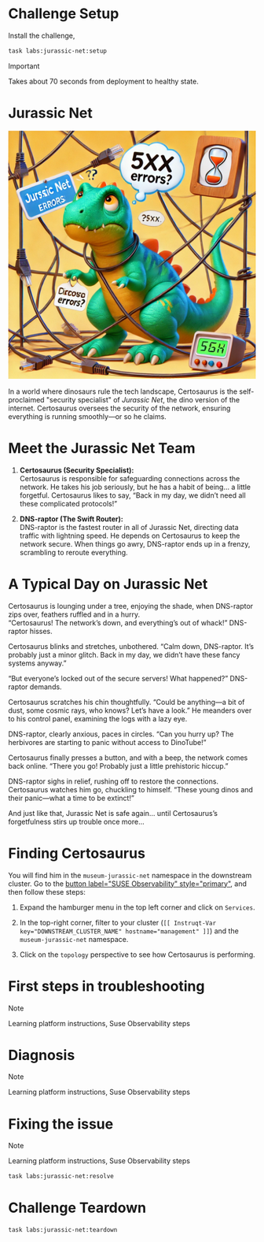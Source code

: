 Challenge Setup
================

Install the challenge,

```bash
task labs:jurassic-net:setup
```

> [!IMPORTANT]
>  Takes about 70 seconds from deployment to healthy state.

Jurassic Net
=========================================================

![jurassicnet](./jurassicnet.webp)

In a world where dinosaurs rule the tech landscape, Certosaurus is the self-proclaimed "security specialist" of *Jurassic Net*, the dino version of the internet. Certosaurus oversees the security of the network, ensuring everything is running smoothly—or so he claims.

Meet the Jurassic Net Team
==========================

1. **Certosaurus (Security Specialist):**  
   Certosaurus is responsible for safeguarding connections across the network. He takes his job seriously, but he has a habit of being… a little forgetful. Certosaurus likes to say, “Back in my day, we didn’t need all these complicated protocols!”

2. **DNS-raptor (The Swift Router):**  
   DNS-raptor is the fastest router in all of Jurassic Net, directing data traffic with lightning speed. He depends on Certosaurus to keep the network secure. When things go awry, DNS-raptor ends up in a frenzy, scrambling to reroute everything.

A Typical Day on Jurassic Net
==============================

Certosaurus is lounging under a tree, enjoying the shade, when DNS-raptor zips over, feathers ruffled and in a hurry.  
“Certosaurus! The network’s down, and everything’s out of whack!” DNS-raptor hisses.

Certosaurus blinks and stretches, unbothered. “Calm down, DNS-raptor. It’s probably just a minor glitch. Back in my day, we didn’t have these fancy systems anyway.”

“But everyone’s locked out of the secure servers! What happened?” DNS-raptor demands.

Certosaurus scratches his chin thoughtfully. “Could be anything—a bit of dust, some cosmic rays, who knows? Let’s have a look.” He meanders over to his control panel, examining the logs with a lazy eye.

DNS-raptor, clearly anxious, paces in circles. “Can you hurry up? The herbivores are starting to panic without access to DinoTube!”

Certosaurus finally presses a button, and with a beep, the network comes back online. “There you go! Probably just a little prehistoric hiccup.”

DNS-raptor sighs in relief, rushing off to restore the connections. Certosaurus watches him go, chuckling to himself. “These young dinos and their panic—what a time to be extinct!”  

And just like that, Jurassic Net is safe again… until Certosaurus’s forgetfulness stirs up trouble once more...


Finding Certosaurus
=================

You will find him in the `museum-jurassic-net` namespace in the downstream cluster. Go to the [button label="SUSE Observability" style="primary"](tab-3), and then follow these steps:

1. Expand the hamburger menu in the top left corner and click on `Services`.
2. In the top-right corner, filter to your cluster (`[[ Instruqt-Var key="DOWNSTREAM_CLUSTER_NAME" hostname="management" ]]`) and the `museum-jurassic-net` namespace.

3. Click on the `topology` perspective to see how Certosaurus is performing.


First steps in troubleshooting
==============================

> [!NOTE]
> Learning platform instructions,
> Suse Observability steps


Diagnosis
=========

> [!NOTE]
> Learning platform instructions,
> Suse Observability steps


Fixing the issue
================

> [!NOTE]
> Learning platform instructions,
> Suse Observability steps

```bash
task labs:jurassic-net:resolve
```


Challenge Teardown
==================

```bash
task labs:jurassic-net:teardown
```